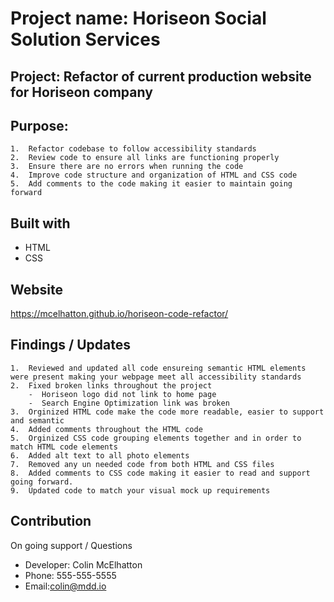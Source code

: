 # Project name: Horiseon Social Solution Services

## Project: Refactor of current production website for Horiseon company

## Purpose:
    1.  Refactor codebase to follow accessibility standards
    2.  Review code to ensure all links are functioning properly
    3.  Ensure there are no errors when running the code
    4.  Improve code structure and organization of HTML and CSS code
    5.  Add comments to the code making it easier to maintain going forward

## Built with
* HTML
* CSS

## Website
https://mcelhatton.github.io/horiseon-code-refactor/

## Findings / Updates
    1.  Reviewed and updated all code ensureing semantic HTML elements were present making your webpage meet all accessibility standards
    2.  Fixed broken links throughout the project
        -  Horiseon logo did not link to home page
        -  Search Engine Optimization link was broken
    3.  Orginized HTML code make the code more readable, easier to support and semantic
    4.  Added comments throughout the HTML code
    5.  Orginized CSS code grouping elements together and in order to match HTML code elements
    6.  Added alt text to all photo elements
    7.  Removed any un needed code from both HTML and CSS files
    8.  Added comments to CSS code making it easier to read and support going forward.
    9.  Updated code to match your visual mock up requirements

## Contribution
On going support / Questions
* Developer: Colin McElhatton
* Phone: 555-555-5555
* Email:colin@mdd.io

